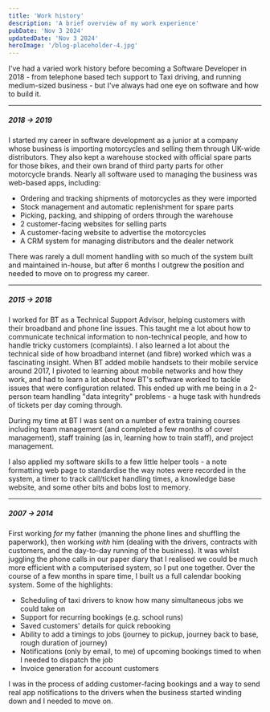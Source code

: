 ```yaml
---
title: 'Work history'
description: 'A brief overview of my work experience'
pubDate: 'Nov 3 2024'
updatedDate: 'Nov 3 2024'
heroImage: '/blog-placeholder-4.jpg'
---
```

I've had a varied work history before becoming a Software Developer in 2018 - from telephone based tech support
to Taxi driving, and running medium-sized business - but I've always had one eye on software and how to build it.

---
##### 2018 &rarr; 2019
I started my career in software development as a junior at a company whose business is importing motorcycles and selling
them through UK-wide distributors.  They also kept a warehouse stocked with official spare parts for those bikes, and
their own brand of third party parts for other motorcycle brands.  Nearly all software used to managing the business was
web-based apps, including:
* Ordering and tracking shipments of motorcycles as they were imported
* Stock management and automatic replenishment for spare parts
* Picking, packing, and shipping of orders through the warehouse
* 2 customer-facing websites for selling parts
* A customer-facing website to advertise the motorcycles
* A CRM system for managing distributors and the dealer network

There was rarely a dull moment handling with so much of the system built and maintained in-house, but after 6 months I
outgrew the position and needed to move on to progress my career.

---
##### 2015 &rarr; 2018
I worked for BT as a Technical Support Advisor, helping customers with their broadband and phone line issues.
This taught me a lot about how to communicate technical information to non-technical people, and how to handle tricky
customers (complaints).  I also learned a lot about the technical side of how broadband internet (and fibre) worked which
was a fascinating insight.  When BT added mobile handsets to their mobile service around 2017, I pivoted to learning
about mobile networks and how they work, and had to learn a lot about how BT's software worked to tackle issues that were
configuration related.  This ended up with me being in a 2-person team handling "data integrity" problems - a huge task
with hundreds of tickets per day coming through.

During my time at BT I was sent on a number of extra training courses including team management (and completed a few months
of cover management), staff training (as in, learning how to train staff), and project management.

I also applied my software skills to a few little helper tools - a note formatting web page to standardise the way notes were
recorded in the system, a timer to track call/ticket handling times, a knowledge base website, and some other bits and bobs lost to memory.

---
##### 2007 &rarr; 2014
First working _for_ my father (manning the phone lines and shuffling the paperwork),
then working _with_ him (dealing with the drivers, contracts with customers, and the day-to-day running of the business).
It was whilst juggling the phone calls in our paper diary that I realised we could be much more efficient with a computerised system,
so I put one together.  Over the course of a few months in spare time, I built us a full calendar booking system.
Some of the highlights:
* Scheduling of taxi drivers to know how many simultaneous jobs we could take on
* Support for recurring bookings (e.g. school runs)
* Saved customers' details for quick rebooking
* Ability to add a timings to jobs (journey to pickup, journey back to base, rough duration of journey)
* Notifications (only by email, to me) of upcoming bookings timed to when I needed to dispatch the job
* Invoice generation for account customers

I was in the process of adding customer-facing bookings and a way to send real app notifications to the drivers when the
business started winding down and I needed to move on.